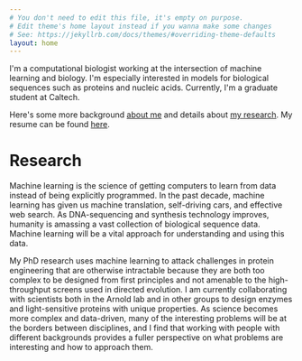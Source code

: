 ```yaml
---
# You don't need to edit this file, it's empty on purpose.
# Edit theme's home layout instead if you wanna make some changes
# See: https://jekyllrb.com/docs/themes/#overriding-theme-defaults
layout: home
---
```

I'm a computational biologist working at the intersection of machine learning and biology. I'm especially interested in models for biological sequences such as proteins and nucleic acids. Currently, I'm a graduate student at Caltech.

Here's some more background [about me](/about) and details about [my research](/research). My resume can be found [here](https://github.com/yangkky/resume/blob/master/KKY_cv.pdf).

# Research

Machine learning is the science of getting computers to learn from data instead of being explicitly programmed. In the past decade, machine learning has given us machine translation, self-driving cars, and effective web search. As DNA-sequencing and synthesis technology improves, humanity is amassing a vast collection of biological sequence data. Machine learning will be a vital approach for understanding and using this data.

My PhD research uses machine learning to attack challenges in protein engineering that are otherwise intractable because they are both too complex to be designed from first principles and not amenable to the high-throughput screens used in directed evolution. I am currently collaborating with scientists both in the Arnold lab and in other groups to design enzymes and light-sensitive proteins with unique properties. As science becomes more complex and data-driven, many of the interesting problems will be at the borders between disciplines, and I find that working with people with different backgrounds provides a fuller perspective on what problems are interesting and how to approach them.

